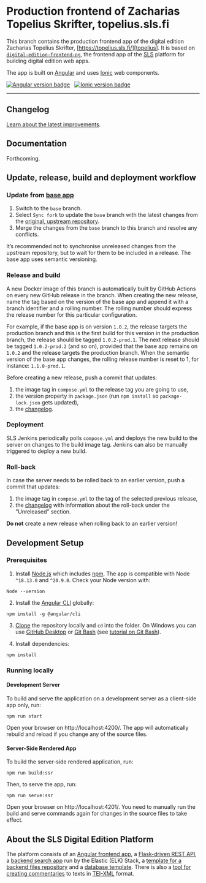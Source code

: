 # Production frontend of Zacharias Topelius Skrifter, topelius.sls.fi

This branch contains the production frontend app of the digital edition Zacharias Topelius Skrifter, [https://topelius.sls.fi/][topelius]. It is based on [`digital-edition-frontend-ng`][digital-edition-frontend-ng], the frontend app of the [SLS][SLS] platform for building digital edition web apps.

The app is built on [Angular][angular] and uses [Ionic][ionic] web components.

<p>
  <a href="https://github.com/angular/angular"><img alt="Angular version badge" src="https://img.shields.io/badge/dynamic/json?url=https%3A%2F%2Fraw.githubusercontent.com%2Fslsfi%2Fdigital-edition-frontend-ng%2Fmain%2Fpackage-lock.json&query=%24%5B'dependencies'%5D%5B'%40angular%2Fcore'%5D%5B'version'%5D&prefix=v&logo=angular&logoColor=%23fff&label=Angular&color=%23dd0031"></a>
  &nbsp;
  <a href="https://github.com/ionic-team/ionic-framework"><img alt="Ionic version badge" src="https://img.shields.io/badge/dynamic/json?url=https%3A%2F%2Fraw.githubusercontent.com%2Fslsfi%2Fdigital-edition-frontend-ng%2Fmain%2Fpackage-lock.json&query=%24%5B'dependencies'%5D%5B'%40ionic%2Fcore'%5D%5B'version'%5D&prefix=v&logo=ionic&logoColor=%23fff&label=Ionic&color=%23176bff"></a>
</p>

<hr>

## Changelog

[Learn about the latest improvements][changelog].


## Documentation

Forthcoming.


## Update, release, build and deployment workflow

### Update from [base app][digital-edition-frontend-ng]

1. Switch to the `base` branch.
2. Select `Sync fork` to update the `base` branch with the latest changes from the [original, upstream repository][digital-edition-frontend-ng].
3. Merge the changes from the `base` branch to this branch and resolve any conflicts.

It’s recommended not to synchronise unreleased changes from the upstream repository, but to wait for them to be included in a release. The base app uses semantic versioning.

### Release and build

A new Docker image of this branch is automatically built by GitHub Actions on every new GitHub release in the branch. When creating the new release, name the tag based on the version of the base app and append it with a branch identifier and a rolling number. The rolling number should express the release number for this particular configuration.

For example, if the base app is on version `1.0.2`, the release targets the production branch and this is the first build for this version in the production branch, the release should be tagged `1.0.2-prod.1`. The next release should be tagged `1.0.2-prod.2` (and so on), provided that the base app remains on `1.0.2` and the release targets the production branch. When the semantic version of the base app changes, the rolling release number is reset to 1, for instance: `1.1.0-prod.1`.

Before creating a new release, push a commit that updates:

1. the image tag in `compose.yml` to the release tag you are going to use,
2. the version property in `package.json` (run `npm install` so `package-lock.json` gets updated),
3. the [changelog][changelog].

### Deployment

SLS Jenkins periodically polls `compose.yml` and deploys the new build to the server on changes to the build image tag. Jenkins can also be manually triggered to deploy a new build.

### Roll-back

In case the server needs to be rolled back to an earlier version, push a commit that updates:

1. the image tag in `compose.yml` to the tag of the selected previous release,
2. the [changelog][changelog] with information about the roll-back under the ”Unreleased” section.

**Do not** create a new release when rolling back to an earlier version!


## Development Setup

### Prerequisites

1. Install [Node.js][node.js] which includes [npm][npm]. The app is compatible with Node `^18.13.0` and `^20.9.0`. Check your Node version with:

```
Node --version
```

2. Install the [Angular CLI][angular_cli] globally:

```
npm install -g @angular/cli
```

3. [Clone][clone_repository] the repository locally and `cd` into the folder. On Windows you can use [GitHub Desktop][github_desktop] or [Git Bash][git_bash] (see [tutorial on Git Bash][gith_bash_tutorial]).

4. Install dependencies:

```
npm install
```

### Running locally

#### Development Server

To build and serve the application on a development server as a client-side app only, run:

```
npm run start
```

Open your browser on http://localhost:4200/. The app will automatically rebuild and reload if you change any of the source files.

#### Server-Side Rendered App

To build the server-side rendered application, run:

```
npm run build:ssr
```

Then, to serve the app, run:

```
npm run serve:ssr
```

Open your browser on http://localhost:4201/. You need to manually run the build and serve commands again for changes in the source files to take effect.


## About the SLS Digital Edition Platform

The platform consists of an [Angular frontend app][digital-edition-frontend-ng], a [Flask-driven REST API][digital_edition_api], a [backend search app][digital_edition_search] run by the Elastic (ELK) Stack, a [template for a backend files repository][digital_edition_required_files_template] and a [database template][digital_edition_db]. There is also a [tool for creating commentaries][digital_edition_commentary] to texts in [TEI-XML][TEI] format.


[angular]: https://angular.io/
[angular_cli]: https://angular.io/cli
[changelog]: CHANGELOG.md
[clone_repository]: https://docs.github.com/en/repositories/creating-and-managing-repositories/cloning-a-repository
[digital-edition-frontend-ng]: https://github.com/slsfi/digital-edition-frontend-ng
[digital_edition_api]: https://github.com/slsfi/digital_edition_api
[digital_edition_commentary]: https://github.com/slsfi/digital_edition_commentary
[digital_edition_db]: https://github.com/slsfi/digital_edition_db
[digital_edition_required_files_template]: https://github.com/slsfi/digital_edition_required_files_template
[digital_edition_search]: https://github.com/slsfi/digital_edition_search
[git_bash]: https://gitforwindows.org/
[gith_bash_tutorial]: https://www.atlassian.com/git/tutorials/git-bash
[github_desktop]: https://desktop.github.com/
[ionic]: https://ionicframework.com/
[node.js]: https://nodejs.org/
[npm]: https://www.npmjs.com/get-npm
[SLS]: https://www.sls.fi/en
[TEI]: https://tei-c.org/
[topelius]: https://topelius.sls.fi/
